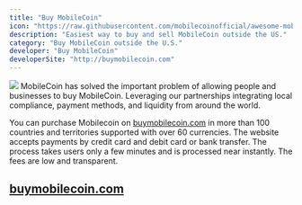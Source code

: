 ```yaml
---
title: "Buy MobileCoin"
icon: "https://raw.githubusercontent.com/mobilecoinofficial/awesome-mobilecoin/main/directory/0030_Desktop_Wallet/osx2.svg"
description: "Easiest way to buy and sell MobileCoin outside the US."
category: "Buy MobileCoin outside the U.S."
developer: "Buy MobileCoin"
developerSite: "http://buymobilecoin.com"
---
```

![](https://raw.githubusercontent.com/mobilecoinofficial/awesome-mobilecoin/main/directory/images/applepay.jpg)
MobileCoin has solved the important problem of allowing people and businesses to buy MobileCoin. Leveraging our partnerships integrating local compliance, payment methods, and liquidity from around the world. 

You can purchase Mobilecoin on [buymobilecoin.com](http://buymobilecoin.com) in more than 100 countries and territories supported with over 60 currencies. The website accepts payments by credit card and debit card or bank transfer. The process takes users only a few minutes and is processed near instantly. The fees are low and transparent.

## [buymobilecoin.com](http://buymobilecoin.com)
